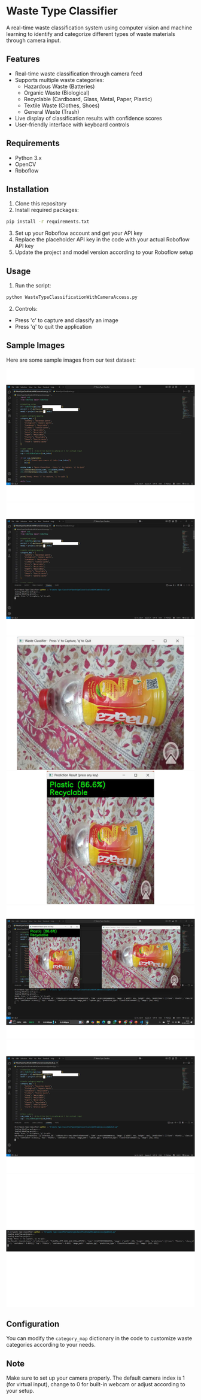 # Waste Type Classifier

A real-time waste classification system using computer vision and machine learning to identify and categorize different types of waste materials through camera input.

## Features

- Real-time waste classification through camera feed
- Supports multiple waste categories:
  - Hazardous Waste (Batteries)
  - Organic Waste (Biological)
  - Recyclable (Cardboard, Glass, Metal, Paper, Plastic)
  - Textile Waste (Clothes, Shoes)
  - General Waste (Trash)
- Live display of classification results with confidence scores
- User-friendly interface with keyboard controls

## Requirements

- Python 3.x
- OpenCV
- Roboflow

## Installation

1. Clone this repository
2. Install required packages:
```bash
pip install -r requirements.txt
```

3. Set up your Roboflow account and get your API key
4. Replace the placeholder API key in the code with your actual Roboflow API key
5. Update the project and model version according to your Roboflow setup

## Usage

1. Run the script:
```bash
python WasteTypeClassificationWithCameraAccess.py
```

2. Controls:
- Press 'c' to capture and classify an image
- Press 'q' to quit the application

## Sample Images

Here are some sample images from our test dataset:

![Sample 1](Images/1.jpg)
![Sample 2](Images/2.jpg)
![Sample 3](Images/3.jpg)
![Sample 4](Images/4.jpg)
![Sample 5](Images/5.jpg)
![Sample 6](Images/6.jpg)
![Sample 7](Images/7.jpg)

## Configuration

You can modify the `category_map` dictionary in the code to customize waste categories according to your needs.

## Note

Make sure to set up your camera properly. The default camera index is 1 (for virtual input), change to 0 for built-in webcam or adjust according to your setup.
